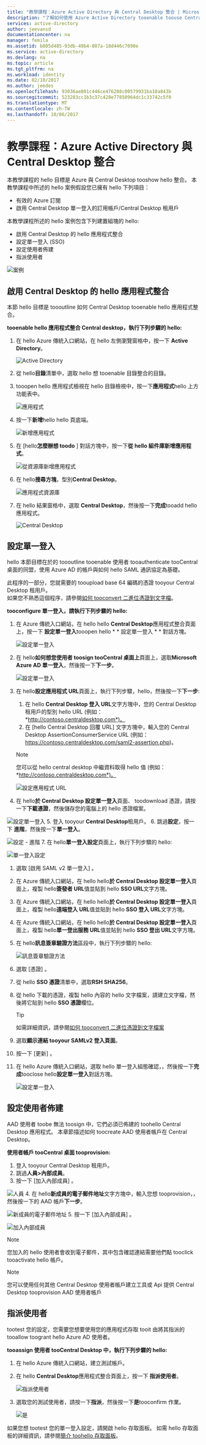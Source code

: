 ```yaml
---
title: "教學課程：Azure Active Directory 與 Central Desktop 整合 | Microsoft Docs"
description: "了解如何使用 Azure Active Directory tooenable toouse Central Desktop 單一登入、 自動化佈建，以及更多 ！"
services: active-directory
author: jeevansd
documentationcenter: na
manager: femila
ms.assetid: b805d485-93db-49b4-807a-18d446c7090e
ms.service: active-directory
ms.devlang: na
ms.topic: article
ms.tgt_pltfrm: na
ms.workload: identity
ms.date: 02/10/2017
ms.author: jeedes
ms.openlocfilehash: 93036ae801c446ce476288c00579931ba10a843b
ms.sourcegitcommit: 523283cc1b3c37c428e77850964dc1c33742c5f0
ms.translationtype: MT
ms.contentlocale: zh-TW
ms.lasthandoff: 10/06/2017
---
```

# <a name="tutorial-azure-active-directory-integration-with-central-desktop"></a>教學課程：Azure Active Directory 與 Central Desktop 整合
本教學課程的 hello 目標是 Azure 與 Central Desktop tooshow hello 整合。 本教學課程中所述的 hello 案例假設您已擁有 hello 下列項目：

* 有效的 Azure 訂閱
* 啟用 Central Desktop 單一登入的訂用帳戶/Central Desktop 租用戶

本教學課程所述的 hello 案例包含下列建置組塊的 hello:

* 啟用 Central Desktop 的 hello 應用程式整合
* 設定單一登入 (SSO)
* 設定使用者佈建
* 指派使用者

![案例](./media/active-directory-saas-central-desktop-tutorial/IC769558.png "案例")

## <a name="enable-hello-application-integration-for-central-desktop"></a>啟用 Central Desktop 的 hello 應用程式整合
本節 hello 目標是 toooutline 如何 Central Desktop tooenable hello 應用程式整合。

**tooenable hello 應用程式整合 Central desktop，執行下列步驟的 hello:**

1. 在 hello Azure 傳統入口網站，在 hello 左側瀏覽窗格中，按一下  **Active Directory**。
   
   ![Active Directory](./media/active-directory-saas-central-desktop-tutorial/IC700993.png "Active Directory")
2. 從 hello**目錄**清單中，選取 hello 想 tooenable 目錄整合的目錄。
3. tooopen hello 應用程式檢視在 hello 目錄檢視中，按一下**應用程式**hello 上方功能表中。
   
   ![應用程式](./media/active-directory-saas-central-desktop-tutorial/IC700994.png "應用程式")
4. 按一下**新增**hello hello 頁底端。
   
   ![新增應用程式](./media/active-directory-saas-central-desktop-tutorial/IC749321.png "新增應用程式")
5. 在 [hello**怎麼辦想 toodo** ] 對話方塊中，按一下**從 hello 組件庫新增應用程式**。
   
   ![從資源庫新增應用程式](./media/active-directory-saas-central-desktop-tutorial/IC749322.png "從資源庫新增應用程式")
6. 在 hello**搜尋方塊**，型別**Central Desktop**。
   
   ![應用程式資源庫](./media/active-directory-saas-central-desktop-tutorial/IC769559.png "應用程式資源庫")
7. 在 hello 結果窗格中，選取  **Central Desktop**，然後按一下**完成**tooadd hello 應用程式。
   
   ![Central Desktop](./media/active-directory-saas-central-desktop-tutorial/IC769560.png "Central Desktop")
   
## <a name="configure-single-sign-on"></a>設定單一登入

hello 本節目標在於的 toooutline tooenable 使用者 tooauthenticate tooCentral 桌面的同盟，使用 Azure AD 的帳戶與如何 hello SAML 通訊協定為基礎。

此程序的一部分，您就需要的 tooupload base 64 編碼的憑證 tooyour Central Desktop 租用戶。  
如果您不熟悉這個程序，請參閱[如何 tooconvert 二進位憑證到文字檔](http://youtu.be/PlgrzUZ-Y1o)。

**tooconfigure 單一登入，請執行下列步驟的 hello:**

1. 在 Azure 傳統入口網站，在 hello hello **Central Desktop**應用程式整合頁面上，按一下 **設定單一登入**tooopen hello * * 設定單一登入 * * 對話方塊。
   
   ![設定單一登入](./media/active-directory-saas-central-desktop-tutorial/IC749323.png "設定單一登入")
2. 在 hello**如何想您使用者 toosign tooCentral 桌面上**頁面上，選取**Microsoft Azure AD 單一登入**，然後按一下**下一步**。
   
   ![設定單一登入](./media/active-directory-saas-central-desktop-tutorial/IC777628.png "設定單一登入")
3. 在 hello**設定應用程式 URL**頁面上，執行下列步驟，hello，然後按一下**下一步**: 
   
   1. 在 hello **Central Desktop 登入 URL**文字方塊中，您的 Central Desktop 租用戶的型別 hello URL (例如： *http://contoso.centraldesktop.com*)。
   2. 在 [hello Central Desktop 回覆 URL] 文字方塊中，輸入您的 Central Desktop AssertionConsumerService URL (例如： https://contoso.centraldesktop.com/saml2-assertion.php)。
   
   >[!NOTE]
   >您可以從 hello central desktop 中繼資料取得 hello 值 (例如： *http://contoso.centraldesktop.com*)。
   >  
   
   ![設定應用程式 URL](./media/active-directory-saas-central-desktop-tutorial/IC769561.png "設定應用程式 URL")
4. 在 hello**於 Central Desktop 設定單一登入**頁面、 toodownload 憑證，請按一下**下載憑證**，然後儲存您的電腦上的 hello 憑證檔案。
   
  ![設定單一登入](./media/active-directory-saas-central-desktop-tutorial/IC769562.png "設定單一登入")
5. 登入 tooyour **Central Desktop**租用戶。
6. 跳過**設定**，按一下 **進階**，然後按一下**單一登入**。
   
  ![設定 - 進階](./media/active-directory-saas-central-desktop-tutorial/IC769563.png "設定 - 進階")
7. 在 hello**單一登入設定**頁面上，執行下列步驟的 hello:
   
  ![單一登入設定](./media/active-directory-saas-central-desktop-tutorial/IC769564.png "單一登入設定")
   
  1. 選取 [啟用 SAML v2 單一登入] 。
  2. 在 Azure 傳統入口網站，在 hello hello**於 Central Desktop 設定單一登入**頁面上，複製 hello**簽發者 URL**值並貼到 hello **SSO URL**文字方塊。
  3. 在 Azure 傳統入口網站，在 hello hello**於 Central Desktop 設定單一登入**頁面上，複製 hello**遠端登入 URL**值並貼到 hello **SSO 登入 URL**文字方塊。
  4. 在 Azure 傳統入口網站，在 hello hello**於 Central Desktop 設定單一登入**頁面上，複製 hello**單一登出服務 URL**值並貼到 hello **SSO 登出 URL**文字方塊。
8. 在 hello**訊息簽章驗證方法**區段中，執行下列步驟的 hello:
   
   ![訊息簽章驗證方法](./media/active-directory-saas-central-desktop-tutorial/IC769565.png "訊息簽章驗證方法")
   
  1. 選取 [憑證] 。
  2. 從 hello **SSO 憑證**清單中，選取**RSH SHA256**。
  3. 從 hello 下載的憑證，複製 hello 內容的 hello 文字檔案，請建立文字檔，然後將它貼到 hello **SSO 憑證**欄位。  
     >[!TIP]
     >如需詳細資訊，請參閱[如何 tooconvert 二進位憑證到文字檔案](http://youtu.be/PlgrzUZ-Y1o)
      >  
   4. 選取**顯示連結 tooyour SAMLv2 登入頁面**。
9. 按一下 [更新] 。
10. 在 hello Azure 傳統入口網站，選取 hello 單一登入組態確認，，然後按一下**完成**tooclose hello**設定單一登入**對話方塊。
    
    ![設定單一登入](./media/active-directory-saas-central-desktop-tutorial/IC769566.png "設定單一登入")
    
## <a name="configure-user-provisioning"></a>設定使用者佈建

AAD 使用者 toobe 無法 toosign 中，它們必須已佈建的 toohello Central Desktop 應用程式。 本章節描述如何 toocreate AAD 使用者帳戶在 Central Desktop。

**使用者帳戶 tooCentral 桌面 tooprovision:**
1. 登入 tooyour Central Desktop 租用戶。
2. 跳過**人員\>內部成員**。
3. 按一下 [加入內部成員] 。
   
  ![人員](./media/active-directory-saas-central-desktop-tutorial/IC781051.png "人員")
4. 在 hello**新成員的電子郵件地址**文字方塊中，輸入您想 tooprovision，，然後按一下的 AAD 帳戶**下一步**。
   
  ![新成員的電子郵件地址](./media/active-directory-saas-central-desktop-tutorial/IC781052.png "新成員的電子郵件地址")
5. 按一下 [加入內部成員] 。
   
  ![加入內部成員](./media/active-directory-saas-central-desktop-tutorial/IC781053.png "加入內部成員")
   
   >[!NOTE]
   >您加入的 hello 使用者會收到電子郵件，其中包含確認連結需要他們點 tooclick tooactivate hello 帳戶。
   > 

>[!NOTE]
>您可以使用任何其他 Central Desktop 使用者帳戶建立工具或 Api 提供 Central Desktop tooprovision AAD 使用者帳戶
>  

## <a name="assign-users"></a>指派使用者
tootest 您的設定，您需要您想要使用您的應用程式存取 tooit 由將其指派的 tooallow toogrant hello Azure AD 使用者。

**tooassign 使用者 tooCentral Desktop 中，執行下列步驟的 hello:**

1. 在 hello Azure 傳統入口網站，建立測試帳戶。
2. 在 hello **Central Desktop**應用程式整合頁面上，按一下 **指派使用者**。
   
   ![指派使用者](./media/active-directory-saas-central-desktop-tutorial/IC769567.png "指派使用者")
3. 選取您的測試使用者，請按一下**指派**，然後按一下**是**tooconfirm 作業。
   
   ![是](./media/active-directory-saas-central-desktop-tutorial/IC767830.png "是")

如果您想 tootest 您的單一登入設定，請開啟 hello 存取面板。 如需 hello 存取面板的詳細資訊，請參閱[簡介 toohello 存取面板](active-directory-saas-access-panel-introduction.md)。

